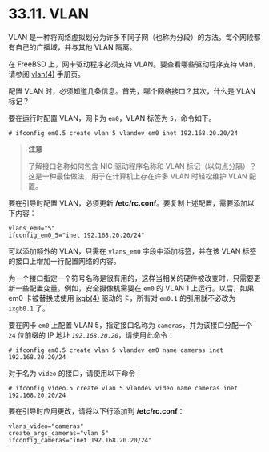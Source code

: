 # 33.11. VLAN

VLAN 是一种将网络虚拟划分为许多不同子网（也称为分段）的方法。每个网段都有自己的广播域，并与其他 VLAN 隔离。

在 FreeBSD 上，网卡驱动程序必须支持 VLAN。要查看哪些驱动程序支持 vlan，请参阅 [vlan(4)](https://www.freebsd.org/cgi/man.cgi?query=vlan&sektion=4&format=html) 手册页。

配置 VLAN 时，必须知道几条信息。首先，哪个网络接口？其次，什么是 VLAN 标记？

要在运行时配置 VLAN，网卡为 `em0`，VLAN 标签为 `5`，命令如下。

```
# ifconfig em0.5 create vlan 5 vlandev em0 inet 192.168.20.20/24
```

>**注意**
>
>了解接口名称如何包含 NIC 驱动程序名称和 VLAN 标记（以句点分隔）？这是一种最佳做法，用于在计算机上存在许多 VLAN 时轻松维护 VLAN 配置。

要在引导时配置 VLAN，必须更新 **/etc/rc.conf**。要复制上述配置，需要添加以下内容：

```
vlans_em0="5"
ifconfig_em0_5="inet 192.168.20.20/24"
```

可以添加额外的 VLAN，只需在 `vlans_em0` 字段中添加标签，并在该 VLAN 标签的接口上增加一行配置网络的内容。

为一个接口指定一个符号名称是很有用的，这样当相关的硬件被改变时，只需要更新一些配置变量。例如，安全摄像机需要在 `em0` 的 VLAN 1 上运行。以后，如果 em0 卡被替换成使用 [ixgb(4)](https://www.freebsd.org/cgi/man.cgi?query=ixgb&sektion=4&format=html) 驱动的卡，所有对 `em0.1` 的引用就不必改为 `ixgb0.1` 了。

要在网卡 `em0` 上配置 VLAN 5，指定接口名称为 `cameras`，并为该接口分配一个 `24` 位前缀的 IP 地址 *`192.168.20.20`*，请使用此命令：

```
# ifconfig em0.5 create vlan 5 vlandev em0 name cameras inet 192.168.20.20/24
```

对于名为 `video` 的接口，请使用以下命令：

```
# ifconfig video.5 create vlan 5 vlandev video name cameras inet 192.168.20.20/24
```

要在引导时应用更改，请将以下行添加到 **/etc/rc.conf**：

```
vlans_video="cameras"
create_args_cameras="vlan 5"
ifconfig_cameras="inet 192.168.20.20/24"
```
